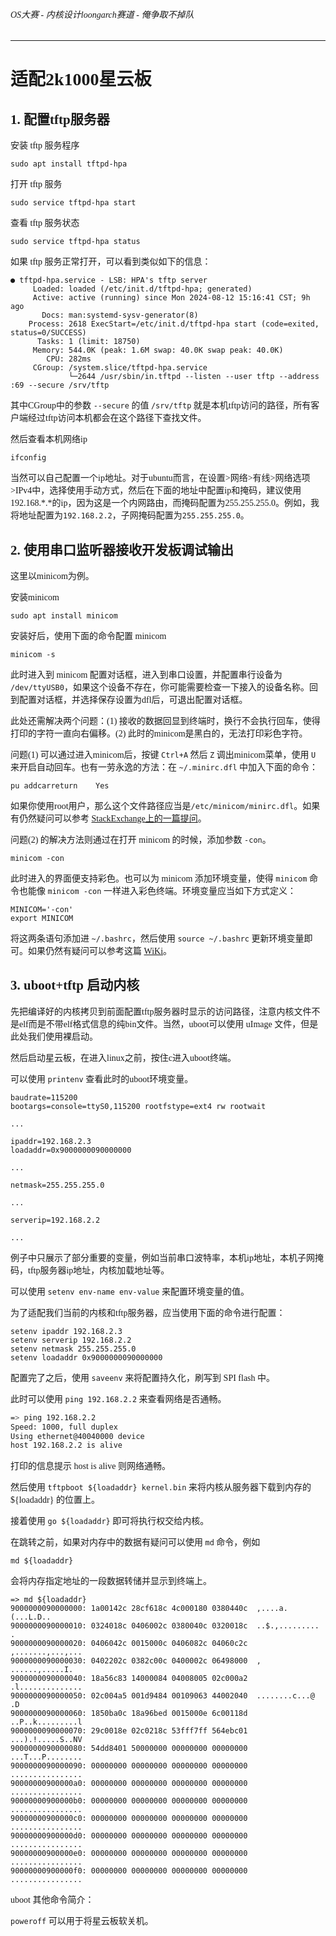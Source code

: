 <font face="Maple Mono SC NF">

###### OS大赛 - 内核设计loongarch赛道 - 俺争取不掉队

-------------------------------------------------------------

# 适配2k1000星云板

## 1. 配置tftp服务器

安装 tftp 服务程序

	sudo apt install tftpd-hpa

打开 tftp 服务

	sudo service tftpd-hpa start

查看 tftp 服务状态

	sudo service tftpd-hpa status

如果 tftp 服务正常打开，可以看到类似如下的信息：

```
● tftpd-hpa.service - LSB: HPA's tftp server
     Loaded: loaded (/etc/init.d/tftpd-hpa; generated)
     Active: active (running) since Mon 2024-08-12 15:16:41 CST; 9h ago
       Docs: man:systemd-sysv-generator(8)
    Process: 2618 ExecStart=/etc/init.d/tftpd-hpa start (code=exited, status=0/SUCCESS)
      Tasks: 1 (limit: 18750)
     Memory: 544.0K (peak: 1.6M swap: 40.0K swap peak: 40.0K)
        CPU: 282ms
     CGroup: /system.slice/tftpd-hpa.service
             └─2644 /usr/sbin/in.tftpd --listen --user tftp --address :69 --secure /srv/tftp
```

其中CGroup中的参数 `--secure` 的值 `/srv/tftp` 就是本机tftp访问的路径，所有客户端经过tftp访问本机都会在这个路径下查找文件。

然后查看本机网络ip

	ifconfig

当然可以自己配置一个ip地址。对于ubuntu而言，在设置>网络>有线>网络选项>IPv4中，选择使用手动方式，然后在下面的地址中配置ip和掩码，建议使用192.168.\*.\*的ip，因为这是一个内网路由，而掩码配置为255.255.255.0。例如，我将地址配置为`192.168.2.2`，子网掩码配置为`255.255.255.0`。

## 2. 使用串口监听器接收开发板调试输出

这里以minicom为例。

安装minicom

	sudo apt install minicom

安装好后，使用下面的命令配置 minicom

	minicom -s

此时进入到 minicom 配置对话框，进入到串口设置，并配置串行设备为 `/dev/ttyUSB0`，如果这个设备不存在，你可能需要检查一下接入的设备名称。回到配置对话框，并选择保存设置为dfl后，可退出配置对话框。

此处还需解决两个问题：(1) 接收的数据回显到终端时，换行不会执行回车，使得打印的字符一直向右偏移。(2) 此时的minicom是黑白的，无法打印彩色字符。

问题(1) 可以通过进入minicom后，按键 `Ctrl+A` 然后 `Z` 调出minicom菜单，使用 `U` 来开启自动回车。也有一劳永逸的方法：在 `~/.minirc.dfl` 中加入下面的命令：

	pu addcarreturn    Yes

如果你使用root用户，那么这个文件路径应当是`/etc/minicom/minirc.dfl`。如果有仍然疑问可以参考 [StackExchange上的一篇提问](https://unix.stackexchange.com/questions/283924/how-can-minicom-permanently-translate-incoming-newline-n-to-crlf)。

问题(2) 的解决方法则通过在打开 minicom 的时候，添加参数 `-con`。

	minicom -con

此时进入的界面便支持彩色。也可以为 minicom 添加环境变量，使得 `minicom` 命令也能像 `minicom -con` 一样进入彩色终端。环境变量应当如下方式定义：

	MINICOM='-con'
	export MINICOM

将这两条语句添加进 `~/.bashrc`，然后使用 `source ~/.bashrc` 更新环境变量即可。如果仍然有疑问可以参考这篇 [WiKi](https://wiki.emacinc.com/wiki/Getting_Started_With_Minicom)。

## 3. uboot+tftp 启动内核

先把编译好的内核拷贝到前面配置tftp服务器时显示的访问路径，注意内核文件不是elf而是不带elf格式信息的纯bin文件。当然，uboot可以使用 uImage 文件，但是此处我们使用裸启动。

然后启动星云板，在进入linux之前，按住c进入uboot终端。

可以使用 `printenv` 查看此时的uboot环境变量。

```
baudrate=115200
bootargs=console=ttyS0,115200 rootfstype=ext4 rw rootwait

...

ipaddr=192.168.2.3
loadaddr=0x9000000090000000

...

netmask=255.255.255.0

...

serverip=192.168.2.2

...
```

例子中只展示了部分重要的变量，例如当前串口波特率，本机ip地址，本机子网掩码，tftp服务器ip地址，内核加载地址等。

可以使用 `setenv env-name env-value` 来配置环境变量的值。

为了适配我们当前的内核和tftp服务器，应当使用下面的命令进行配置：

	setenv ipaddr 192.168.2.3
	setenv serverip 192.168.2.2
	setenv netmask 255.255.255.0
	setenv loadaddr 0x9000000090000000

配置完了之后，使用 `saveenv` 来将配置持久化，刷写到 SPI flash
中。

此时可以使用 `ping 192.168.2.2` 来查看网络是否通畅。

```sh
=> ping 192.168.2.2
Speed: 1000, full duplex
Using ethernet@40040000 device
host 192.168.2.2 is alive
```

打印的信息提示 host is alive 则网络通畅。

然后使用 `tftpboot ${loadaddr} kernel.bin` 来将内核从服务器下载到内存的 ${loadaddr} 的位置上。

接着使用 `go ${loadaddr}` 即可将执行权交给内核。

在跳转之前，如果对内存中的数据有疑问可以使用 `md` 命令，例如

	md ${loadaddr}

会将内存指定地址的一段数据转储并显示到终端上。

```
=> md ${loadaddr}
9000000090000000: 1a00142c 28cf618c 4c000180 0380440c  ,....a.(...L.D..
9000000090000010: 0324018c 0406002c 0380040c 0320018c  ..$.,......... .
9000000090000020: 0406042c 0015000c 0406082c 04060c2c  ,.......,...,...
9000000090000030: 0402202c 0382c00c 0400002c 06498000  , ......,.....I.
9000000090000040: 18a56c83 14000084 04008005 02c000a2  .l..............
9000000090000050: 02c004a5 001d9484 00109063 44002040  ........c...@ .D
9000000090000060: 1850ba0c 18a96bed 0015000e 6c00118d  ..P..k.........l
9000000090000070: 29c0018e 02c0218c 53fff7ff 564ebc01  ...).!.....S..NV
9000000090000080: 54dd8401 50000000 00000000 00000000  ...T...P........
9000000090000090: 00000000 00000000 00000000 00000000  ................
90000000900000a0: 00000000 00000000 00000000 00000000  ................
90000000900000b0: 00000000 00000000 00000000 00000000  ................
90000000900000c0: 00000000 00000000 00000000 00000000  ................
90000000900000d0: 00000000 00000000 00000000 00000000  ................
90000000900000e0: 00000000 00000000 00000000 00000000  ................
90000000900000f0: 00000000 00000000 00000000 00000000  ................
```

uboot 其他命令简介：

`poweroff` 可以用于将星云板软关机。